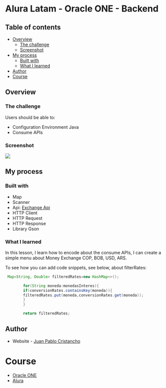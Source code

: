 # Alura Latam - Oracle ONE - Backend

## Table of contents

- [Overview](#overview)
    - [The challenge](#the-challenge)
    - [Screenshot](#screenshot)
- [My process](#my-process)
    - [Built with](#built-with)
    - [What I learned](#what-i-learned)
- [Author](#author)
- [Course](#Course)

## Overview

### The challenge

Users should be able to:

- Configuration Environment Java
- Consume APIs

### Screenshot

![](ScreenShotConversor.png)

## My process

### Built with

- Map
- Scanner
- Api:  [Exchange Api](https://www.exchangerate-api.com/docs/java-currency-api)
- HTTP Client
- HTTP Request
- HTTP Response
- Library Gson

### What I learned

In this lesson, I learn how to encode about the consume APIs, I can create a simple menu
about Money Exchange COP, BOB, USD, ARS.

To see how you can add code snippets, see below, about filterRates:

```java
 Map<String, Double> filteredRates=new HashMap<>();

        for(String moneda:monedasInteres){
        if(conversionRates.containsKey(moneda)){
        filteredRates.put(moneda,conversionRates.get(moneda));
        }
        }

        return filteredRates;
```

## Author

- Website - [Juan Pablo Cristancho](https://my-portafolio-mygi-dvu8swsn6-juan-cris-projects.vercel.app)

# Course

- [Oracle ONE](https://my-portafolio-mygi-dvu8swsn6-juan-cris-projects.vercel.app)
- [Alura](https://www.linkedin.com/company/alura-latam/mycompany/)

